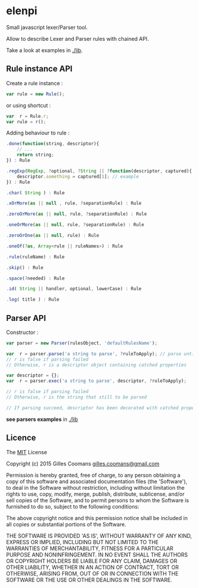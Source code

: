 # elenpi

Small javascript lexer/Parser tool.

Allow to describe Lexer and Parser rules with chained API.

Take a look at examples in [./lib](./lib).


## Rule instance API

Create a rule instance : 

```javascript
var rule = new Rule();
```

or using shortcut :

```javascript
var  r = Rule.r;
var rule = r();
```

Adding behaviour to rule :

```javascript
.done(function(string, descriptor){
	// ...
	return string;
}) : Rule
```

```javascript
.regExp(RegExp, ?optional, ?String || ?function(descriptor, captured){
	descriptor.something = captured[1]; // example
}) : Rule
```

```javascript
.char( String ) : Rule
```

```javascript
.xOrMore(as || null , rule, ?separationRule) : Rule
```

```javascript
.zeroOrMore(as || null, rule, ?separationRule) : Rule
```

```javascript
.oneOrMore(as || null, rule, ?separationRule) : Rule
```

```javascript
.zeroOrOne(as || null, rule) : Rule
```

```javascript
.oneOf(?as, Array<rule || ruleNames>) : Rule
```

```javascript
.rule(ruleName) : Rule
```

```javascript
.skip() : Rule
```

```javascript
.space(?needed) : Rule
```

```javascript
.id( String || handler, optional, lowerCase) : Rule
```

```javascript
.log( title ) : Rule
```


## Parser API

Constructor :
```javascript
var parser = new Parser(rulesObject, 'defaultRulesName');
```


```javascript
var  r = parser.parse('a string to parse', ?ruleToApply); // parse until the end of string
// r is false if parsing failed
// Otherwise, r is a descriptor object containing catched properties
```


```javascript
var descriptor = {};
var  r = parser.exec('a string to parse', descriptor, ?ruleToApply);

// r is false if parsing failed
// Otherwise, r is the string that still to be parsed

// If parsing succeed, descriptor has been decorated with catched properties
```

__see parsers examples__ in [./lib](./lib)

## Licence

The [MIT](http://opensource.org/licenses/MIT) License

Copyright (c) 2015 Gilles Coomans <gilles.coomans@gmail.com>

Permission is hereby granted, free of charge, to any person obtaining a copy of this software and associated documentation files (the 'Software'), to deal in the Software without restriction, including without limitation the rights to use, copy, modify, merge, publish, distribute, sublicense, and/or sell copies of the Software, and to permit persons to whom the Software is furnished to do so, subject to the following conditions:

The above copyright notice and this permission notice shall be included in all copies or substantial portions of the Software.

THE SOFTWARE IS PROVIDED 'AS IS', WITHOUT WARRANTY OF ANY KIND, EXPRESS OR IMPLIED, INCLUDING BUT NOT LIMITED TO THE WARRANTIES OF MERCHANTABILITY, FITNESS FOR A PARTICULAR PURPOSE AND NONINFRINGEMENT. IN NO EVENT SHALL THE AUTHORS OR COPYRIGHT HOLDERS BE LIABLE FOR ANY CLAIM, DAMAGES OR OTHER LIABILITY, WHETHER IN AN ACTION OF CONTRACT, TORT OR OTHERWISE, ARISING FROM, OUT OF OR IN CONNECTION WITH THE SOFTWARE OR THE USE OR OTHER DEALINGS IN THE SOFTWARE.
